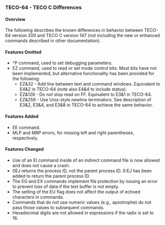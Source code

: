 ﻿### TECO-64 - TECO C Differences

#### Overview

The following describes the known differences in behavior between TECO-64
version 200 and TECO C version 147 (not including the new or enhanced
commands described in other documentation).

#### Features Omitted

- ^P command, used to set debugging parameters.
- EZ command, used to read or set mode control bits. Most bits have not
been implemented, but alternative functionality has been provided for
the following:
    - EZ&32 - Add line between text and command windows. Equivalent to E4&2
in TECO-64 (note also E4&4 to include status).
    - EZ&128 - Do not stop read on FF. Equivalent to E3&1 in TECO-64.
    - EZ&256 - Use Unix-style newline terminators. See description of E3&2,
E3&4, and E3&8 in TECO-64 to achieve the same behavior.

#### Features Added

- EE command.
- MLP and MRP errors, for missing left and right parentheses, respectively.

#### Features Changed

- Use of an EI command inside of an indirect command file is now allowed and does not cause a crash.
- 0EJ returns the process ID, not the parent process ID. 0:EJ has been
added to return the parent process ID.
- The EG and EX commands implement file protection by issuing an error
to prevent loss of data if the text buffer is not empty.
- The setting of the EU flag does not affect the output of echoed
characters in commands.
- Commands that do not use numeric values (e.g., apostrophe) do not pass
those values to subsequent commands.
- Hexadecimal digits are not allowed in expressions if the radix is set to 16.
